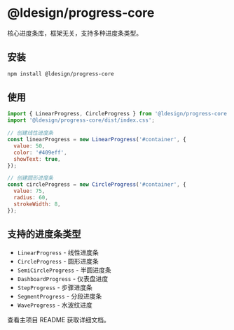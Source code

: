 # @ldesign/progress-core

核心进度条库，框架无关，支持多种进度条类型。

## 安装

```bash
npm install @ldesign/progress-core
```

## 使用

```javascript
import { LinearProgress, CircleProgress } from '@ldesign/progress-core';
import '@ldesign/progress-core/dist/index.css';

// 创建线性进度条
const linearProgress = new LinearProgress('#container', {
  value: 50,
  color: '#409eff',
  showText: true,
});

// 创建圆形进度条
const circleProgress = new CircleProgress('#container', {
  value: 75,
  radius: 60,
  strokeWidth: 8,
});
```

## 支持的进度条类型

- `LinearProgress` - 线性进度条
- `CircleProgress` - 圆形进度条
- `SemiCircleProgress` - 半圆进度条
- `DashboardProgress` - 仪表盘进度
- `StepProgress` - 步骤进度条
- `SegmentProgress` - 分段进度条
- `WaveProgress` - 水波纹进度

查看主项目 README 获取详细文档。


